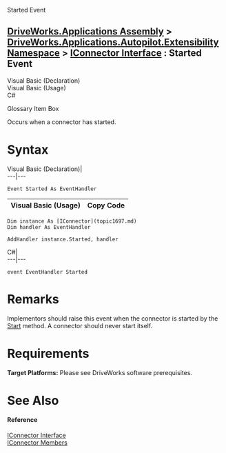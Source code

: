 Started Event   
  
[DriveWorks.Applications Assembly](topic13.md) > [DriveWorks.Applications.Autopilot.Extensibility Namespace](topic1633.md) > [IConnector Interface](topic1697.md) : Started Event  
---  
  
Visual Basic (Declaration)    
Visual Basic (Usage)    
C# 

Glossary Item Box

Occurs when a connector has started. 

# Syntax

Visual Basic (Declaration)|   
---|---  
      
    
    Event Started As EventHandler  
  
Visual Basic (Usage)| Copy Code  
---|---  
      
    
    Dim instance As [IConnector](topic1697.md)
    Dim handler As EventHandler
     
    AddHandler instance.Started, handler  
  
C#|   
---|---  
      
    
    event EventHandler Started  
  
# Remarks

Implementors should raise this event when the connector is started by the [Start](topic1702.md) method. A connector should never start itself.

# Requirements

**Target Platforms:** Please see DriveWorks software prerequisites.

# See Also

#### Reference

[IConnector Interface](topic1697.md)   
[IConnector Members](topic1698.md)


